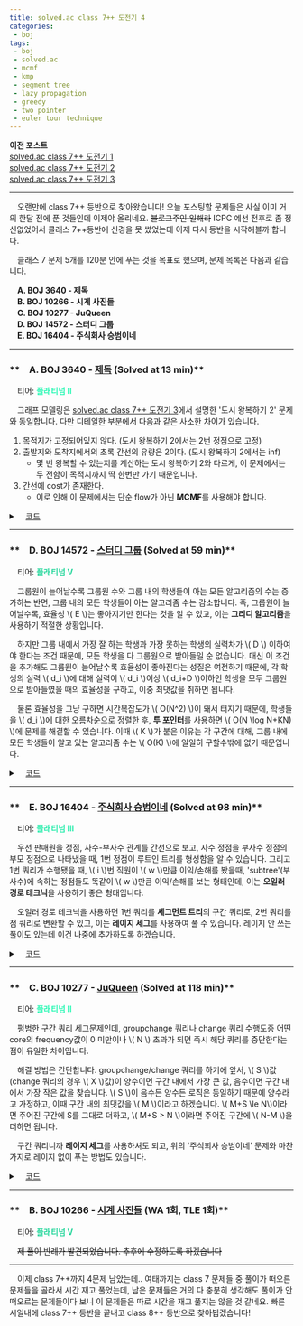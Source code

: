 ```yaml
---
title: solved.ac class 7++ 도전기 4
categories:
 - boj
tags:
 - boj
 - solved.ac
 - mcmf
 - kmp
 - segment tree
 - lazy propagation
 - greedy
 - two pointer
 - euler tour technique
---
```


**이전 포스트**  
[solved.ac class 7++ 도전기 1](https://you4rin.github.io/boj/2021/09/11/class7pp-1/#)  
[solved.ac class 7++ 도전기 2](https://you4rin.github.io/boj/2021/09/21/class7pp-2/#)  
[solved.ac class 7++ 도전기 3](https://you4rin.github.io/boj/2021/09/29/class7pp-3/)
<hr/>

　오랜만에 class 7++ 등반으로 찾아왔습니다! 오늘 포스팅할 문제들은 사실 이미 거의 한달 전에 푼 것들인데 이제야 올리네요. ~~블로그주인 일해라~~ ICPC 예선 전후로 좀 정신없었어서 클래스 7++등반에 신경을 못 썼었는데 이제 다시 등반을 시작해볼까 합니다.

　클래스 7 문제 5개를 120분 안에 푸는 것을 목표로 했으며, 문제 목록은 다음과 같습니다.

　**A. BOJ 3640 - 제독**  
　**B. BOJ 10266 - 시계 사진들**  
　**C. BOJ 10277 - JuQueen**  
　**D. BOJ 14572 - 스터디 그룹**  
　**E. BOJ 16404 - 주식회사 승범이네**  
<hr/>

### **　A. BOJ 3640 - [제독](https://www.acmicpc.net/problem/3640) (Solved at 13 min)**
　티어: **<font color='#2af8b4'>플래티넘 II</font>**

　그래프 모델링은 [solved.ac class 7++ 도전기 3](https://you4rin.github.io/boj/2021/09/29/class7pp-3/)에서 설명한 '도시 왕복하기 2' 문제와 동일합니다. 다만 디테일한 부분에서 다음과 같은 사소한 차이가 있습니다.

1. 목적지가 고정되어있지 않다. (도시 왕복하기 2에서는 2번 정점으로 고정)
2. 출발지와 도착지에서의 초록 간선의 유량은 2이다. (도시 왕복하기 2에서는 inf)
   - 몇 번 왕복할 수 있는지를 계산하는 도시 왕복하기 2와 다르게, 이 문제에서는 두 전함이 목적지까지 딱 한번만 가기 때문입니다.
3. 간선에 cost가 존재한다.
   - 이로 인해 이 문제에서는 단순 flow가 아닌 **MCMF**를 사용해야 합니다.

<details markdown="1">
<summary>　<U>코드</U></summary>

```c++

#include<cstdio>
#include<memory.h>
#include<vector>
#include<queue>
#include<algorithm>
#define S 0
#define T 2001
#define VERTEX 1000
#define N 2010

using namespace std;

struct edge{int pos,cap,rev,cost;};
vector<edge> graph[N];
void clear(){for(int i=0;i<N;++i)graph[i].clear();}
void add_edge(int s,int e,int x,int c){
    graph[s].push_back({e,x,(int)graph[e].size(),c});
    graph[e].push_back({s,0,(int)graph[s].size()-1,-c});
}

int dist[N],pa[N],pe[N];
bool inq[N];

bool spfa(int src,int sink){
    memset(dist,0x3f,sizeof(dist));
    memset(inq,0,sizeof(inq));
    queue<int> q;
    dist[src]=0;
    inq[src]=1;
    q.push(src);
    bool ok=0;
    while(q.size()){
        int x=q.front();
        q.pop();
        if(x==sink)ok=1;
        inq[x]=0;
        for(int i=0;i<graph[x].size();++i){
            edge e=graph[x][i];
            if(e.cap>0&&dist[e.pos]>dist[x]+e.cost){
                dist[e.pos]=dist[x]+e.cost;
                pa[e.pos]=x;
                pe[e.pos]=i;
                if(!inq[e.pos]){
                    inq[e.pos]=1;
                    q.push(e.pos);
                }
            }
        }
    }
    return ok;
}

int match(int src,int sink){
    int ret=0;
    while(spfa(src,sink)){
        int cap=1e9;
        for(int pos=sink;pos!=src;pos=pa[pos]){
            cap=min(cap,graph[pa[pos]][pe[pos]].cap);
        }
        ret+=dist[sink]*cap;
        for(int pos=sink;pos!=src;pos=pa[pos]){
            int rev=graph[pa[pos]][pe[pos]].rev;
            graph[pa[pos]][pe[pos]].cap-=cap;
            graph[pos][rev].cap+=cap;
        }
    }
    return ret;
}

int main(){
    int v,e,a,b,c;
    while(scanf("%d %d",&v,&e)!=EOF){
        clear();
        add_edge(S,1,2,0);
        add_edge(VERTEX+v,T,2,0);
        for(int i=1;i<=v;++i){
            if(i==1||i==v)add_edge(i,VERTEX+i,2,0);
            else add_edge(i,VERTEX+i,1,0);
        }
        for(int i=0;i<e;++i){
            scanf("%d %d %d",&a,&b,&c);
            add_edge(VERTEX+a,b,1,c);
        }
        printf("%d\n",match(S,T));
    }
}

```

</details>

<hr/>

### **　D. BOJ 14572 - [스터디 그룹](https://www.acmicpc.net/problem/14572) (Solved at 59 min)**
　티어: **<font color='#25d69b'>플래티넘 V</font>**

　그룹원이 늘어날수록 그룹원 수와 그룹 내의 학생들이 아는 모든 알고리즘의 수는 증가하는 반면, 그룹 내의 모든 학생들이 아는 알고리즘 수는 감소합니다. 즉, 그룹원이 늘어날수록, 효율성 \\( E \\)는 좋아지기만 한다는 것을 알 수 있고, 이는 **그리디 알고리즘**을 사용하기 적절한 상황입니다.

　하지만 그룹 내에서 가장 잘 하는 학생과 가장 못하는 학생의 실력차가 \\( D \\) 이하여야 한다는 조건 때문에, 모든 학생을 다 그룹원으로 받아들일 순 없습니다. 대신 이 조건을 추가해도 그룹원이 늘어날수록 효율성이 좋아진다는 성질은 여전하기 때문에, 각 학생의 실력 \\( d_i \\)에 대해 실력이 \\( d_i \\)이상 \\( d_i+D \\)이하인 학생을 모두 그룹원으로 받아들였을 때의 효율성을 구하고, 이중 최댓값을 취하면 됩니다.

　물론 효율성을 그냥 구하면 시간복잡도가 \\( O(N^2) \\)이 돼서 터지기 때문에, 학생들을 \\( d_i \\)에 대한 오름차순으로 정렬한 후, **투 포인터**를 사용하면 \\( O(N \log N+KN) \\)에 문제를 해결할 수 있습니다. 이때 \\( K \\)가 붙은 이유는 각 구간에 대해, 그룹 내에 모든 학생들이 알고 있는 알고리즘 수는 \\( O(K) \\)에 일일히 구할수밖에 없기 때문입니다.

<details markdown="1">
<summary>　<U>코드</U></summary>

```c++

#include<cstdio>
#include<queue>
#include<algorithm>

using namespace std;
using pii=pair<int,int>;
using ll=long long;

struct Node{
    int d;
    vector<int> v;
    bool operator<(Node& other){return d<other.d;}
};

priority_queue<pii,vector<pii>,greater<>> pq;
Node arr[100010];
int cnt[40];

int main(){
    int n,k,d,m,tmp,pos=0,ans=0;
    scanf("%d %d %d",&n,&k,&d);
    for(int i=0;i<n;++i){
        scanf("%d %d",&m,&arr[i].d);
        for(int j=0;j<m;++j){
            scanf("%d",&tmp);
            arr[i].v.push_back(tmp);
        }
    }
    sort(arr,arr+n);
    for(int i=0;i<n;++i){
        while(pos<i&&arr[i].d-arr[pos].d>d){
            for(auto j:arr[pos].v)--cnt[j];
            ++pos;
        }
        for(auto j:arr[i].v)++cnt[j];
        int a=0;
        for(int j=1;j<=k;++j)if(cnt[j]&&cnt[j]<=i-pos)++a;
        ans=max(ans,a*(i-pos+1));
    }
    printf("%d",ans);
}

```

</details>

<hr/>

### **　E. BOJ 16404 - [주식회사 승범이네](https://www.acmicpc.net/problem/16404) (Solved at 98 min)**
　티어: **<font color='#28edac'>플래티넘 III</font>**

　우선 판매원을 정점, 사수-부사수 관계를 간선으로 보고, 사수 정점을 부사수 정점의 부모 정점으로 나타냈을 때, 1번 정점이 루트인 트리를 형성함을 알 수 있습니다. 그리고 1번 쿼리가 수행됐을 때, \\( i \\)번 직원이 \\( w \\)만큼 이익/손해를 봤을때, 'subtree'(부사수)에 속하는 정점들도 똑같이 \\( w \\)만큼 이익/손해를 보는 형태인데, 이는 **오일러 경로 테크닉**을 사용하기 좋은 형태입니다.

　오일러 경로 테크닉을 사용하면 1번 쿼리를 **세그먼트 트리**의 구간 쿼리로, 2번 쿼리를 점 쿼리로 변환할 수 있고, 이는 **레이지 세그**를 사용하여 풀 수 있습니다. 레이지 안 쓰는 풀이도 있는데 이건 나중에 추가하도록 하겠습니다.

<details markdown="1">
<summary>　<U>코드</U></summary>

```c++

#include<cstdio>
#include<vector>
#include<algorithm>
#define N (1<<17)
#define cur seg[pos]
#define left seg[pos*2]
#define right seg[pos*2+1]

using namespace std;
using ll=long long;

struct Node{
    int s,e;
    vector<int> v;
};

struct Seg{
    int s,e;
    ll lazy,sum;
};

int n,cnt;
Node arr[100010];
Seg seg[N<<1];

void lazy(int pos){
    if(cur.s!=cur.e&&cur.lazy){
        for(auto i:{pos*2,pos*2+1}){
            seg[i].lazy+=cur.lazy;
            seg[i].sum+=cur.lazy*(left.e-left.s+1);
        }
        cur.lazy=0;
    }
}

void update(int pos,int s,int e,ll val){
    lazy(pos);
    if(cur.s>e||s>cur.e)return;
    if(cur.s>=s&&e>=cur.e){
        cur.lazy+=val;
        cur.sum+=val*(cur.e-cur.s+1);
        lazy(pos);
        return;
    }
    update(pos*2,s,e,val);
    update(pos*2+1,s,e,val);
    cur.sum=left.sum+right.sum;
}

ll query(int pos,int idx){
    lazy(pos);
    if(cur.s>idx||idx>cur.e)return 0;
    if(cur.s==cur.e)return cur.sum;
    return query(pos*2,idx)+query(pos*2+1,idx);
}

int dfs(int idx){
    arr[idx].s=arr[idx].e=++cnt;
    for(auto i:arr[idx].v)arr[idx].e=dfs(i);
    return arr[idx].e;
}

int main(){
    int n,m,s,a,b,c;
    scanf("%d %d",&n,&m);
    scanf("%*d");
    for(int i=2;i<=n;++i){
        scanf("%d",&s);
        arr[s].v.push_back(i);
    }
    dfs(1);
    for(int pos=N;pos<2*N;++pos)cur.s=cur.e=pos-N+1;
    for(int pos=N-1;pos;--pos)cur.s=left.s,cur.e=right.e;
    for(int i=0;i<m;++i){
        scanf("%d",&a);
        if(a==1){
            scanf("%d %d",&b,&c);
            update(1,arr[b].s,arr[b].e,c);
        }
        else{
            scanf("%d",&b);
            printf("%lld\n",query(1,arr[b].s));
        }
    }
}

```

</details>

<hr/>

### **　C. BOJ 10277 - [JuQueen](https://www.acmicpc.net/problem/10277) (Solved at 118 min)**
　티어: **<font color='#2af8b4'>플래티넘 II</font>**

　평범한 구간 쿼리 세그문제인데, groupchange 쿼리나 change 쿼리 수행도중 어떤 core의 frequency값이 0 미만이나 \\( N \\) 초과가 되면 즉시 해당 쿼리를 중단한다는 점이 유일한 차이입니다.

　해결 방법은 간단합니다. groupchange/change 쿼리를 하기에 앞서, \\( S \\)값(change 쿼리의 경우 \\( X \\)값)이 양수이면 구간 내에서 가장 큰 값, 음수이면 구간 내에서 가장 작은 값을 찾습니다. \\( S \\)이 음수든 양수든 로직은 동일하기 때문에 양수라고 가정하고, 이때 구간 내의 최댓값을 \\( M \\)이라고 하겠습니다. \\( M+S \le N\\)이라면 주어진 구간에 S를 그대로 더하고, \\( M+S > N \\)이라면 주어진 구간에 \\( N-M \\)을 더하면 됩니다.

　구간 쿼리니까 **레이지 세그**를 사용하셔도 되고, 위의 '주식회사 승범이네' 문제와 마찬가지로 레이지 없이 푸는 방법도 있습니다.

<details markdown="1">
<summary>　<U>코드</U></summary>

```c++

#include<iostream>
#include<string>
#include<algorithm>
#define N (1<<23)
#define inf 1e9
#define cur seg[pos]
#define left seg[pos*2]
#define right seg[pos*2+1]
#define fastio() ios::sync_with_stdio(0);cin.tie(0);cout.tie(0)

using namespace std;

struct Node{
    int s,e,m,M,lazy;
};

Node seg[N<<1];

void lazy(int pos){
    if(cur.s!=cur.e&&cur.lazy){
        for(auto i:{pos*2,pos*2+1}){
            seg[i].lazy+=cur.lazy;
            seg[i].m+=cur.lazy;
            seg[i].M+=cur.lazy;
        }
        cur.lazy=0;
    }
}

void update(int pos,int s,int e,int val){
    lazy(pos);
    if(cur.s>e||s>cur.e)return;
    if(cur.s>=s&&e>=cur.e){
        cur.lazy+=val;
        cur.m+=val;
        cur.M+=val;
        lazy(pos);
        return;
    }
    update(pos*2,s,e,val);
    update(pos*2+1,s,e,val);
    cur.m=min(left.m,right.m);
    cur.M=max(left.M,right.M);
}

int query(int pos,int s,int e,bool flag){
    lazy(pos);
    if(cur.s>e||s>cur.e)return flag?-inf:inf;
    if(cur.s>=s&&e>=cur.e)return flag?cur.M:cur.m;
    return flag?max(query(pos*2,s,e,flag),query(pos*2+1,s,e,flag)):
        min(query(pos*2,s,e,flag),query(pos*2+1,s,e,flag));
}

int main(){
    fastio();
    int c,n,o,st,ed,val;
    string s;
    cin>>c>>n>>o;
    for(int pos=N;pos<N*2;++pos)cur.s=cur.e=pos-N;
    for(int pos=N-1;pos;--pos)cur.s=left.s,cur.e=right.e;
    for(int i=0;i<o;++i){
        cin>>s;
        if(s[0]=='s'){
            cin>>val;
            cout<<query(1,val,val,1)<<"\n";
        }
        else if(s[0]=='g'){
            cin>>st>>ed>>val;
            if(!val){
                cout<<"0\n";
                continue;
            }
            if(val>0)val=min(val,n-query(1,st,ed,1));
            else val=max(val,-query(1,st,ed,0));
            cout<<val<<"\n";
            update(1,st,ed,val);
        }
        else{
            cin>>st>>val;
            if(!val){
                cout<<"0\n";
                continue;
            }
            if(val>0)val=min(val,n-query(1,st,st,1));
            else val=max(val,-query(1,st,st,0));
            cout<<val<<"\n";
            update(1,st,st,val);
        }
    }
}

```

</details>

<hr/>

### **　B. BOJ 10266 - [시계 사진들](https://www.acmicpc.net/problem/10266) (WA 1회, TLE 1회)**
　티어: **<font color='#25d69b'>플래티넘 V</font>**

　~~제 풀이 반례가 발견되었습니다. 추후에 수정하도록 하겠습니다~~

<hr/>

　이제 class 7++까지 4문제 남았는데.. 여태까지는 class 7 문제들 중 풀이가 떠오른 문제들을 골라서 시간 재고 풀었는데, 남은 문제들은 거의 다 충분히 생각해도 풀이가 안 떠오르는 문제들이다 보니 이 문제들은 따로 시간을 재고 풀지는 않을 것 같네요. 빠른 시일내에 class 7++ 등반을 끝내고 class 8++ 등반으로 찾아뵙겠습니다!